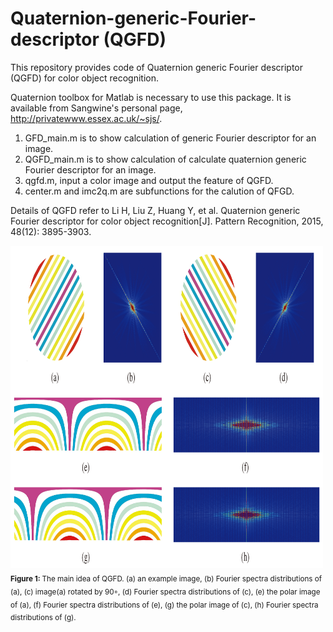 # Quaternion-generic-Fourier-descriptor (QGFD)
This repository provides code of Quaternion generic Fourier descriptor (QGFD) for color object recognition.

Quaternion toolbox for Matlab is necessary to use this package. It is available from Sangwine's personal page,  http://privatewww.essex.ac.uk/~sjs/.

1. GFD_main.m is to show calculation of generic Fourier descriptor for an image.
2. QGFD_main.m is to show calculation of calculate quaternion generic Fourier descriptor for an image.
3. qgfd.m, input a color image and output the feature of QGFD.
4. center.m and imc2q.m are subfunctions for the calution of QFGD.

Details of QGFD refer to Li H, Liu Z, Huang Y, et al. Quaternion generic Fourier descriptor for color object recognition[J]. Pattern Recognition, 2015, 48(12): 3895-3903.

<img alt="scratch" src="qgfd.png" width='500'>  
<sub><b>Figure 1: </b> The main idea of QGFD. (a) an example image, (b) Fourier spectra distributions of (a), (c) image(a) rotated by 90◦, (d) Fourier spectra distributions of (c), (e) the polar image of (a), (f) Fourier spectra distributions of (e), (g) the polar image of (c), (h) Fourier spectra distributions of (g).</sub> 
